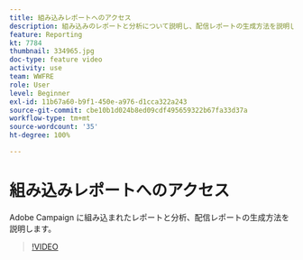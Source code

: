 ```yaml
---
title: 組み込みレポートへのアクセス
description: 組み込みのレポートと分析について説明し、配信レポートの生成方法を説明します。
feature: Reporting
kt: 7784
thumbnail: 334965.jpg
doc-type: feature video
activity: use
team: WWFRE
role: User
level: Beginner
exl-id: 11b67a60-b9f1-450e-a976-d1cca322a243
source-git-commit: cbe10b1d024b8ed09cdf495659322b67fa33d37a
workflow-type: tm+mt
source-wordcount: '35'
ht-degree: 100%

---
```


# 組み込みレポートへのアクセス

Adobe Campaign に組み込まれたレポートと分析、配信レポートの生成方法を説明します。

>[!VIDEO](https://video.tv.adobe.com/v/334965?quality=12)
